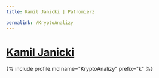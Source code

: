 ```yaml
---
title: Kamil Janicki | Patromierz

permalink: /KryptoAnalizy
---
```


# [Kamil Janicki](https://patronite.pl/KryptoAnalizy)

{% include profile.md name="KryptoAnalizy" prefix="k" %}
